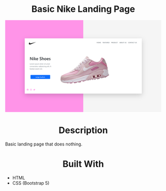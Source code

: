 ﻿<center> <h1>Basic Nike Landing Page</h1> </center>

![](https://github.com/HassenH1/nike-landing-page/blob/main/images/nike-landing-page.PNG?raw=true)

<center> <h1>Description</h1> </center>
Basic landing page that does nothing.

<center> <h1>Built With</h1> </center>

- HTML
- CSS (Bootstrap 5)
